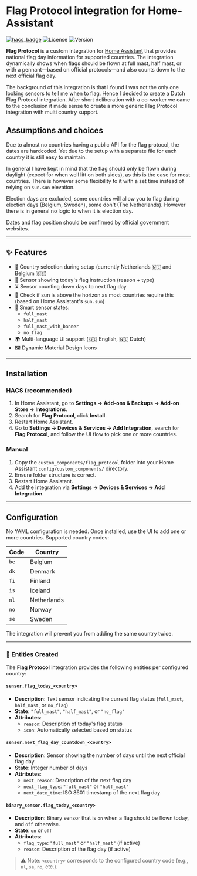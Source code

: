 # Flag Protocol integration for Home-Assistant

[![hacs_badge](https://img.shields.io/badge/HACS-Custom-orange.svg)](https://hacs.xyz/)
![License](https://img.shields.io/github/license/svbui/Home-Assistant-Flag-Protocol)
![Version](https://img.shields.io/github/v/release/svbui/Home-Assistant-Flag-Protocol?include_prereleases&sort=semver)

**Flag Protocol** is a custom integration for [Home Assistant](https://www.home-assistant.io/) that provides national flag day information for supported countries. The integration dynamically shows when flags should be flown at full mast, half mast, or with a pennant—based on official protocols—and also counts down to the next official flag day.

The background of this integration is that I found I was not the only one looking sensors to tell me when to flag. Hence I decided to create a Dutch Flag Protocol integration. After short deliberation with a co-worker we came to the conclusion it made sense to create a more generic Flag Protocol integration with multi country support. 

## Assumptions and choices
Due to almost no countries having a public API for the flag protocol, the dates are hardcoded. Yet due to the setup with a separate file for each country it is still easy to maintain. 

In general I have kept in mind that the flag should only be flown during daylight (expect for when well litt on both sides), as this is the case for most countries. There is however some flexibility to it with a set time instead of relying on `sun.sun` elevation. 

Election days are excluded, some countries will allow you to flag during election days (Belgium, Sweden), some don't (The Netherlands). However there is in general no logic to when it is election day.

Dates and flag position should be confirmed by official government websites.

---

## ✨ Features

- 🔄 Country selection during setup (currently Netherlands 🇳🇱 and Belgium 🇧🇪)
- 📅 Sensor showing today's flag instruction (reason + type)
- ⏳ Sensor counting down days to next flag day
- 🌅 Check if sun is above the horizon as most countries require this (based on Home Assistant's `sun.sun`)
- 🧠 Smart sensor states:
  - `full_mast`
  - `half_mast`
  - `full_mast_with_banner`
  - `no_flag`
- 🌍 Multi-language UI support (🇬🇧 English, 🇳🇱 Dutch)
- 🖼 Dynamic Material Design Icons

---
## Installation

### HACS (recommended)

1. In Home Assistant, go to **Settings → Add-ons & Backups → Add-on Store → Integrations**.  
2. Search for **Flag Protocol**, click **Install**.  
3. Restart Home Assistant.  
4. Go to **Settings → Devices & Services → Add Integration**, search for **Flag Protocol**, and follow the UI flow to pick one or more countries.

### Manual

1. Copy the `custom_components/flag_protocol` folder into your Home Assistant `config/custom_components/` directory.  
2. Ensure folder structure is correct.
4. Restart Home Assistant.  
5. Add the integration via **Settings → Devices & Services → Add Integration**.

---

## Configuration

No YAML configuration is needed. Once installed, use the UI to add one or more countries. Supported country codes:

| Code | Country     |
| ---- | ----------- |
| `be` | Belgium     |
| `dk` | Denmark     |
| `fi` | Finland     |
| `is` | Iceland     |
| `nl` | Netherlands |
| `no` | Norway      |
| `se` | Sweden      |

The integration will prevent you from adding the same country twice.

---

### 🧠 Entities Created

The **Flag Protocol** integration provides the following entities per configured country:

#### `sensor.flag_today_<country>`
- **Description**: Text sensor indicating the current flag status (`full_mast`, `half_mast`, or `no_flag`)
- **State**: `"full_mast"`, `"half_mast"`, or `"no_flag"`
- **Attributes**:
  - `reason`: Description of today's flag status
  - `icon`: Automatically selected based on status

#### `sensor.next_flag_day_countdown_<country>`
- **Description**: Sensor showing the number of days until the next official flag day.
- **State**: Integer number of days
- **Attributes**:
  - `next_reason`: Description of the next flag day
  - `next_flag_type`: `"full_mast"` or `"half_mast"`
  - `next_date_time`: ISO 8601 timestamp of the next flag day

#### `binary_sensor.flag_today_<country>`
- **Description**: Binary sensor that is `on` when a flag should be flown today, and `off` otherwise.
- **State**: `on` or `off`
- **Attributes**:
  - `flag_type`: `"full_mast"` or `"half_mast"` (if active)
  - `reason`: Description of the flag day (if active)

> ⚠️ Note: `<country>` corresponds to the configured country code (e.g., `nl`, `se`, `no`, etc.).
